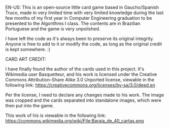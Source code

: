 EN-US: This is an open-source little card game based in Gaucho/Spanish Truco, made in very limited time with very limited knowledge during the last few months of my first year in Computer Engineering graduation to be presented to the Algorithms I class. The contents are in Brazilian Portuguese and the game is very unpolished.

I have left the code as it's always been to preserve its original integrity. Anyone is free to add to it or modify the code, as long as the original credit is kept somewhere. :) 


CARD ART CREDIT:

I have finally found the author of the cards used in this project. It's Wikimedia user Basquetteur, and his work is licensed under the Creative Commons Attribution-Share Alike 3.0 Unported license, viewable in the following link: https://creativecommons.org/licenses/by-sa/3.0/deed.en 

Per the license, I need to declare any changes made to his work. The image was cropped and the cards separated into standalone images, which were then put into the game.

This work of his is viewable in the following link: https://commons.wikimedia.org/wiki/File:Baraja_de_40_cartas.png
